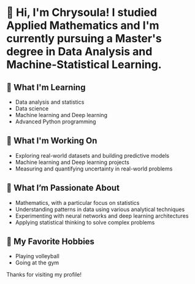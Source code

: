 
<!--
**anchrysoula/anchrysoula** is a ✨ _special_ ✨ repository because its `README.md` (this file) appears on your GitHub profile.

Here are some ideas to get you started:

- 🔭 I’m currently working on ...
- 🌱 I’m currently learning ...
- 👯 I’m looking to collaborate on ...
- 🤔 I’m looking for help with ...
- 💬 Ask me about ...
- 📫 How to reach me: ...
- 😄 Pronouns: ...
- ⚡ Fun fact: ...
-->
# 👋 Hi, I'm Chrysoula! I studied Applied Mathematics and I'm currently pursuing a Master's degree in Data Analysis and Machine-Statistical Learning.

## 🌱 What I'm Learning
- Data analysis and statistics
- Data science
- Machine learning and Deep learning
- Advanced Python programming
  
## 🔧 What I'm Working On
- Exploring real-world datasets and building predictive models
- Machine learning and Deep learning projects
- Measuring and quantifying uncertainty in real-world problems
  
## 🧠 What I’m Passionate About
- Mathematics, with a particular focus on statistics  
- Understanding patterns in data using various analytical techniques 
- Experimenting with neural networks and deep learning architectures
- Applying statistical thinking to solve complex problems

## 🏐 My Favorite Hobbies
- Playing volleyball
- Going at the gym

Thanks for visiting my profile!
